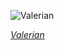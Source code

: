 
![Valerian](https://upload.wikimedia.org/wikipedia/commons/thumb/9/90/Valeriana_officinalis_-_Niitv%C3%A4lja.jpg/450px-Valeriana_officinalis_-_Niitv%C3%A4lja.jpg)

*[Valerian](https://wikipedia.org/wiki/File:Valeriana_officinalis_-_Niitv%C3%A4lja.jpg)*
